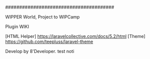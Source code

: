 #######################################

WIPPER World, Project to WIPCamp


Plugin WIKI

[HTML Helper] https://laravelcollective.com/docs/5.2/html
[Theme] https://github.com/teepluss/laravel-theme




Develop by 8'Developer.
test noti 
